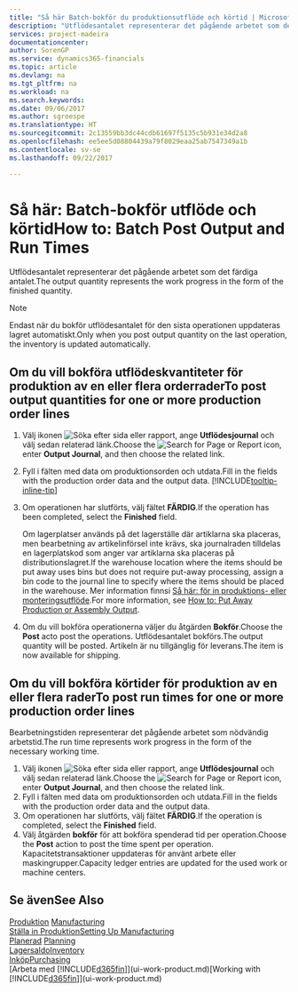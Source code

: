 ```yaml
---
title: "Så här Batch-bokför du produktionsutflöde och körtid | Microsoft Docs"
description: "Utflödesantalet representerar det pågående arbetet som det färdiga antalet."
services: project-madeira
documentationcenter: 
author: SorenGP
ms.service: dynamics365-financials
ms.topic: article
ms.devlang: na
ms.tgt_pltfrm: na
ms.workload: na
ms.search.keywords: 
ms.date: 09/06/2017
ms.author: sgroespe
ms.translationtype: HT
ms.sourcegitcommit: 2c13559bb3dc44cdb61697f5135c5b931e34d2a8
ms.openlocfilehash: ee5ee5d08804439a79f8029eaa25ab7547349a1b
ms.contentlocale: sv-se
ms.lasthandoff: 09/22/2017

---
```

# <a name="how-to-batch-post-output-and-run-times"></a><span data-ttu-id="4048d-103">Så här: Batch-bokför utflöde och körtid</span><span class="sxs-lookup"><span data-stu-id="4048d-103">How to: Batch Post Output and Run Times</span></span>
<span data-ttu-id="4048d-104">Utflödesantalet representerar det pågående arbetet som det färdiga antalet.</span><span class="sxs-lookup"><span data-stu-id="4048d-104">The output quantity represents the work progress in the form of the finished quantity.</span></span>  

> [!NOTE]
> <span data-ttu-id="4048d-105">Endast när du bokför utflödesantalet för den sista operationen uppdateras lagret automatiskt.</span><span class="sxs-lookup"><span data-stu-id="4048d-105">Only when you post output quantity on the last operation, the inventory is updated automatically.</span></span>  

## <a name="to-post-output-quantities-for-one-or-more-production-order-lines"></a><span data-ttu-id="4048d-106">Om du vill bokföra utflödeskvantiteter för produktion av en eller flera orderrader</span><span class="sxs-lookup"><span data-stu-id="4048d-106">To post output quantities for one or more production order lines</span></span>
1. <span data-ttu-id="4048d-107">Välj ikonen ![Söka efter sida eller rapport](media/ui-search/search_small.png "ikonen Söka efter sida eller rapport"), ange **Utflödesjournal** och välj sedan relaterad länk.</span><span class="sxs-lookup"><span data-stu-id="4048d-107">Choose the ![Search for Page or Report](media/ui-search/search_small.png "Search for Page or Report icon") icon, enter **Output Journal**, and then choose the related link.</span></span>  
2. <span data-ttu-id="4048d-108">Fyll i fälten med data om produktionsorden och utdata.</span><span class="sxs-lookup"><span data-stu-id="4048d-108">Fill in the fields with the production order data and the output data.</span></span> [!INCLUDE[tooltip-inline-tip](includes/tooltip-inline-tip_md.md)]
3. <span data-ttu-id="4048d-109">Om operationen har slutförts, välj fältet **FÄRDIG**.</span><span class="sxs-lookup"><span data-stu-id="4048d-109">If the operation has been completed, select the **Finished** field.</span></span>  

    <span data-ttu-id="4048d-110">Om lagerplatser används på det lagerställe där artiklarna ska placeras, men bearbetning av artikelinförsel inte krävs,  ska journalraden tilldelas en lagerplatskod som anger var artiklarna ska placeras på distributionslagret.</span><span class="sxs-lookup"><span data-stu-id="4048d-110">If the warehouse location where the items should be put away uses bins but does not require put-away processing,  assign a bin code to the journal line to specify where the items should be placed in the warehouse.</span></span> <span data-ttu-id="4048d-111">Mer information finnsi [Så här: för in produktions- eller monteringsutflöde](warehouse-how-to-put-away-production-output.md).</span><span class="sxs-lookup"><span data-stu-id="4048d-111">For more information, see [How to: Put Away Production or Assembly Output](warehouse-how-to-put-away-production-output.md).</span></span>  

4. <span data-ttu-id="4048d-112">Om du vill bokföra operationerna väljer du åtgärden **Bokför**.</span><span class="sxs-lookup"><span data-stu-id="4048d-112">Choose the **Post** acto post the operations.</span></span> <span data-ttu-id="4048d-113">Utflödesantalet bokförs.</span><span class="sxs-lookup"><span data-stu-id="4048d-113">The output quantity will be posted.</span></span> <span data-ttu-id="4048d-114">Artikeln är nu tillgänglig för leverans.</span><span class="sxs-lookup"><span data-stu-id="4048d-114">The item is now available for shipping.</span></span>  

## <a name="to-post-run-times-for-one-or-more-production-order-lines"></a><span data-ttu-id="4048d-115">Om du vill bokföra körtider för produktion av en eller flera rader</span><span class="sxs-lookup"><span data-stu-id="4048d-115">To post run times for one or more production order lines</span></span>
<span data-ttu-id="4048d-116">Bearbetningstiden representerar det pågående arbetet som nödvändig arbetstid.</span><span class="sxs-lookup"><span data-stu-id="4048d-116">The run time represents work progress in the form of the necessary working time.</span></span>    

1.  <span data-ttu-id="4048d-117">Välj ikonen ![Söka efter sida eller rapport](media/ui-search/search_small.png "ikonen Söka efter sida eller rapport"), ange **Utflödesjournal** och välj sedan relaterad länk.</span><span class="sxs-lookup"><span data-stu-id="4048d-117">Choose the ![Search for Page or Report](media/ui-search/search_small.png "Search for Page or Report icon") icon, enter **Output Journal**, and then choose the related link.</span></span>  
2. <span data-ttu-id="4048d-118">Fyll i fälten med data om produktionsorden och utdata.</span><span class="sxs-lookup"><span data-stu-id="4048d-118">Fill in the fields with the production order data and the output data.</span></span>  
3.  <span data-ttu-id="4048d-119">Om operationen har slutförts, välj fältet **FÄRDIG**.</span><span class="sxs-lookup"><span data-stu-id="4048d-119">If the operation is completed, select the **Finished** field.</span></span>  
4. <span data-ttu-id="4048d-120">Välj åtgärden **bokför** för att bokföra spenderad tid per operation.</span><span class="sxs-lookup"><span data-stu-id="4048d-120">Choose the **Post** action to post the time spent per operation.</span></span> <span data-ttu-id="4048d-121">Kapacitetstransaktioner uppdateras för använt arbete eller maskingrupper.</span><span class="sxs-lookup"><span data-stu-id="4048d-121">Capacity ledger entries are updated for the used work or machine centers.</span></span>

## <a name="see-also"></a><span data-ttu-id="4048d-122">Se även</span><span class="sxs-lookup"><span data-stu-id="4048d-122">See Also</span></span>  
<span data-ttu-id="4048d-123">[Produktion](production-manage-manufacturing.md)  </span><span class="sxs-lookup"><span data-stu-id="4048d-123">[Manufacturing](production-manage-manufacturing.md)  </span></span>  
[<span data-ttu-id="4048d-124">Ställa in Produktion</span><span class="sxs-lookup"><span data-stu-id="4048d-124">Setting Up Manufacturing</span></span>](production-configure-production-processes.md)  
<span data-ttu-id="4048d-125">[Planerad](production-planning.md)    </span><span class="sxs-lookup"><span data-stu-id="4048d-125">[Planning](production-planning.md)    </span></span>  
[<span data-ttu-id="4048d-126">Lagersaldo</span><span class="sxs-lookup"><span data-stu-id="4048d-126">Inventory</span></span>](inventory-manage-inventory.md)  
[<span data-ttu-id="4048d-127">Inköp</span><span class="sxs-lookup"><span data-stu-id="4048d-127">Purchasing</span></span>](purchasing-manage-purchasing.md)  
<span data-ttu-id="4048d-128">[Arbeta med [!INCLUDE[d365fin](includes/d365fin_md.md)]](ui-work-product.md)</span><span class="sxs-lookup"><span data-stu-id="4048d-128">[Working with [!INCLUDE[d365fin](includes/d365fin_md.md)]](ui-work-product.md)</span></span>


